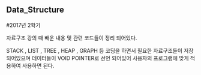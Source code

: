 ## Data_Structure
#2017년 2학기

자료구조 강의 때 배운 내용 및 관련 코드들이 정리 되어있다.

STACK , LIST , TREE , HEAP , GRAPH 등 코딩을 하면서 필요한 자료구조들이 저장되어있으며 데이터들이 VOID POINTER로 선언 되어있어 사용자의 프로그램에 맞게 적용하여 사용하면 된다.
